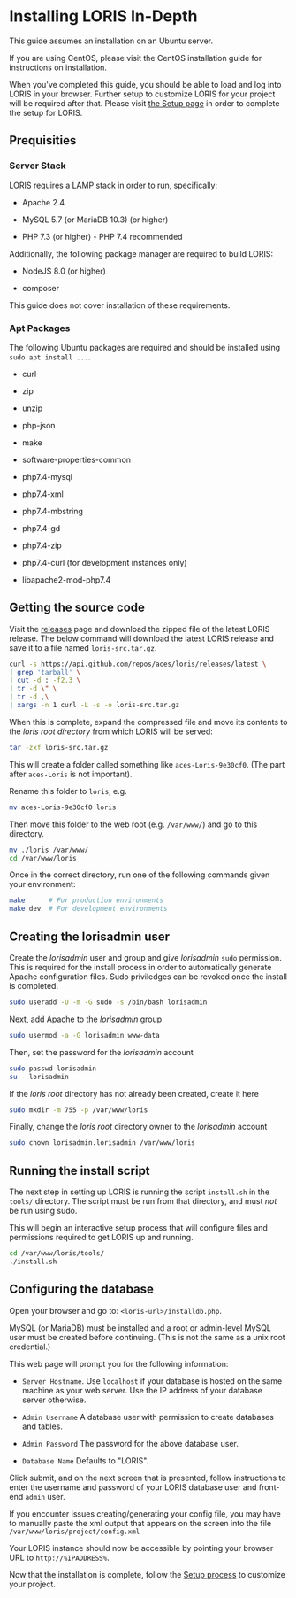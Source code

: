 # Installing LORIS In-Depth

This guide assumes an installation on an Ubuntu server. 

If you are using CentOS, please visit the CentOS installation guide for 
instructions on installation.

When you've completed this guide, you should be able to load and log into LORIS in your browser. Further setup to customize LORIS for your project will be required after that. Please visit
[the Setup page](https://github.com/aces/Loris/wiki/Setup) in order to complete the setup for LORIS.

## Prequisities

### Server Stack

LORIS requires a LAMP stack in order to run, specifically:

* Apache 2.4  

* MySQL 5.7 (or MariaDB 10.3) (or higher)  

* PHP 7.3 (or higher) - PHP 7.4 recommended

Additionally, the following package manager are required to build LORIS:  

* NodeJS 8.0 (or higher)  

* composer

This guide does not cover installation of these requirements.

### Apt Packages
The following Ubuntu packages are required and should be installed using 
`sudo apt install ...`.

* curl  

* zip  

* unzip  

* php-json  

* make  

* software-properties-common  

* php7.4-mysql  

* php7.4-xml  

* php7.4-mbstring  

* php7.4-gd  

* php7.4-zip  

* php7.4-curl (for development instances only)  

* libapache2-mod-php7.4  


## Getting the source code

Visit the [releases](https://github.com/aces/loris/releases) page and download the zipped file of the latest LORIS
release. The below command will download the latest LORIS release and save 
it to a file named `loris-src.tar.gz`.

```bash
curl -s https://api.github.com/repos/aces/loris/releases/latest \
| grep 'tarball' \
| cut -d : -f2,3 \
| tr -d \" \
| tr -d ,\
| xargs -n 1 curl -L -s -o loris-src.tar.gz
```

When this is complete, expand the compressed file and move its contents to the
_loris root directory_ from which LORIS will be served: 

```bash
tar -zxf loris-src.tar.gz
```

This will create a folder called something like `aces-Loris-9e30cf0`. (The
part after `aces-Loris` is not important).

Rename this folder to `loris`, e.g.

```bash
mv aces-Loris-9e30cf0 loris
```

Then move this folder to the web root (e.g. `/var/www/`) and go to this 
directory.

```bash
mv ./loris /var/www/
cd /var/www/loris
```

Once in the correct directory, run one of the following commands given your environment:

```bash
make      # For production environments
make dev  # For development environments
```

## Creating the lorisadmin user
Create the _lorisadmin_ user and group and give _lorisadmin_ `sudo` permission. 
This is required for the install process in order to automatically generate
Apache configuration files. Sudo priviledges can be revoked once the install
is completed. 

```bash
sudo useradd -U -m -G sudo -s /bin/bash lorisadmin
```

Next, add Apache to the _lorisadmin_ group

```bash
sudo usermod -a -G lorisadmin www-data
```
Then, set the password for the _lorisadmin_ account

```bash
sudo passwd lorisadmin
su - lorisadmin
```
If the _loris root_ directory has not already been created, create it here

```bash
sudo mkdir -m 755 -p /var/www/loris
```

Finally, change the _loris root_ directory owner to the _lorisadmin_ account

```bash
sudo chown lorisadmin.lorisadmin /var/www/loris
```

## Running the install script

The next step in setting up LORIS is running the script `install.sh` in the 
`tools/` directory. The script must be run from that directory, and must _not_ be
run using sudo.

This will begin an interactive setup process that will configure files and
permissions required to get LORIS up and running.

```bash
cd /var/www/loris/tools/
./install.sh
```

## Configuring the database

Open your browser and go to: `<loris-url>/installdb.php`.

MySQL (or MariaDB) must be installed and a root or admin-level MySQL user must
be created before continuing. (This is not the same as a unix root credential.)

This web page will prompt you for the following information:

 * `Server Hostname`. Use `localhost` if your database is hosted on the same machine as your web server. Use the IP address of your database server otherwise.

 * `Admin Username` A database user with permission to create databases and tables.

 * `Admin Password` The password for the above database user.

 * `Database Name` Defaults to "LORIS".

Click submit, and on the next screen that is presented, follow instructions to enter the username and password of your LORIS database user and front-end `admin` user.

If you encounter issues creating/generating your config file, you may have to manually paste the xml output that appears on the screen into the file `/var/www/loris/project/config.xml`

Your LORIS instance should now be accessible by pointing your browser URL to `http://%IPADDRESS%`.

Now that the installation is complete, follow the [Setup process](https://github.com/aces/Loris/wiki/Setup) to customize your project.
